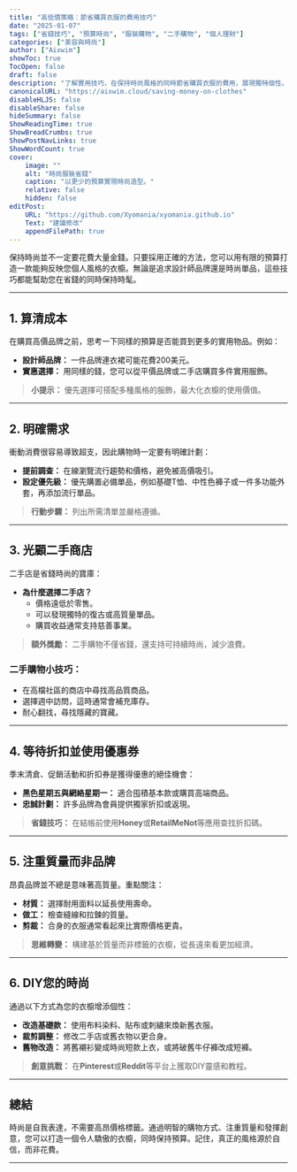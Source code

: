 ```yaml
---
title: "高低價策略：節省購買衣服的費用技巧"
date: "2025-01-07"
tags: ["省錢技巧", "預算時尚", "服裝購物", "二手購物", "個人理財"]
categories: ["美容與時尚"]
author: ["Aixwim"]
showToc: true
TocOpen: false
draft: false
description: "了解實用技巧，在保持時尚風格的同時節省購買衣服的費用，展現獨特個性。"
canonicalURL: "https://aixwim.cloud/saving-money-on-clothes"
disableHLJS: false
disableShare: false
hideSummary: false
ShowReadingTime: true
ShowBreadCrumbs: true
ShowPostNavLinks: true
ShowWordCount: true
cover:
    image: ""
    alt: "時尚服裝省錢"
    caption: "以更少的預算實現時尚造型。"
    relative: false
    hidden: false
editPost:
    URL: "https://github.com/Xyomania/xyomania.github.io"
    Text: "建議修改"
    appendFilePath: true
---
```


保持時尚並不一定要花費大量金錢。只要採用正確的方法，您可以用有限的預算打造一款能夠反映您個人風格的衣櫥。無論是追求設計師品牌還是時尚單品，這些技巧都能幫助您在省錢的同時保持時髦。

---

## 1. **算清成本**

在購買高價品牌之前，思考一下同樣的預算是否能買到更多的實用物品。例如：
- **設計師品牌：** 一件品牌連衣裙可能花費200美元。
- **實惠選擇：** 用同樣的錢，您可以從平價品牌或二手店購買多件實用服飾。

> **小提示：** 優先選擇可搭配多種風格的服飾，最大化衣櫥的使用價值。

---

## 2. **明確需求**

衝動消費很容易導致超支，因此購物時一定要有明確計劃：
- **提前調查：** 在線瀏覽流行趨勢和價格，避免被高價吸引。
- **設定優先級：** 優先購置必備單品，例如基礎T恤、中性色褲子或一件多功能外套，再添加流行單品。

> **行動步驟：** 列出所需清單並嚴格遵循。

---

## 3. **光顧二手商店**

二手店是省錢時尚的寶庫：
- **為什麼選擇二手店？**
  - 價格遠低於零售。
  - 可以發現獨特的復古或高質量單品。
  - 購買收益通常支持慈善事業。

> **額外獎勵：** 二手購物不僅省錢，還支持可持續時尚，減少浪費。

### 二手購物小技巧：
- 在高檔社區的商店中尋找高品質商品。
- 選擇週中訪問，這時通常會補充庫存。
- 耐心翻找，尋找隱藏的寶藏。

---

## 4. **等待折扣並使用優惠券**

季末清倉、促銷活動和折扣券是獲得優惠的絕佳機會：
- **黑色星期五與網絡星期一：** 適合囤積基本款或購買高端商品。
- **忠誠計劃：** 許多品牌為會員提供獨家折扣或返現。

> **省錢技巧：** 在結帳前使用**Honey**或**RetailMeNot**等應用查找折扣碼。

---

## 5. **注重質量而非品牌**

昂貴品牌並不總是意味著高質量。重點關注：
- **材質：** 選擇耐用面料以延長使用壽命。
- **做工：** 檢查縫線和拉鍊的質量。
- **剪裁：** 合身的衣服通常看起來比實際價格更貴。

> **思維轉變：** 構建基於質量而非標籤的衣櫥，從長遠來看更加經濟。

---

## 6. **DIY您的時尚**

通過以下方式為您的衣櫥增添個性：
- **改造基礎款：** 使用布料染料、貼布或刺繡來煥新舊衣服。
- **裁剪調整：** 修改二手店或舊衣物以更合身。
- **舊物改造：** 將舊襯衫變成時尚短款上衣，或將破舊牛仔褲改成短褲。

> **創意挑戰：** 在**Pinterest**或**Reddit**等平台上獲取DIY靈感和教程。

---

## 總結

時尚是自我表達，不需要高昂價格標籤。通過明智的購物方式、注重質量和發揮創意，您可以打造一個令人驕傲的衣櫥，同時保持預算。記住，真正的風格源於自信，而非花費。

---
